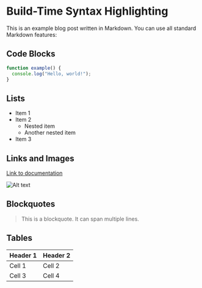 # Build-Time Syntax Highlighting

This is an example blog post written in Markdown. You can use all standard Markdown features:

## Code Blocks

```javascript
function example() {
  console.log("Hello, world!");
}
```

## Lists

- Item 1
- Item 2
  - Nested item
  - Another nested item
- Item 3

## Links and Images

[Link to documentation](https://docs.example.com)

![Alt text](/path/to/image.jpg)

## Blockquotes

> This is a blockquote.
> It can span multiple lines.

## Tables

| Header 1 | Header 2 |
| -------- | -------- |
| Cell 1   | Cell 2   |
| Cell 3   | Cell 4   |
